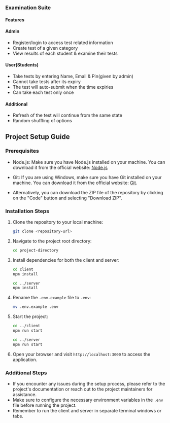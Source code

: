 ### Examination Suite

#### Features

#### Admin

- Register/login to access test related information
- Create test of a given category
- View results of each student & examine their tests

#### User(Students)

- Take tests by entering Name, Email & Pin(given by admin)
- Cannot take tests after its expiry
- The test will auto-submit when the time expiries
- Can take each test only once

#### Additional

- Refresh of the test will continue from the same state
- Random shuffling of options

## Project Setup Guide

### Prerequisites

- Node.js: Make sure you have Node.js installed on your machine. You can download it from the official website: [Node.js](https://nodejs.org)

- Git: If you are using Windows, make sure you have Git installed on your machine. You can download it from the official website: [Git](https://git-scm.com/download/win).
- Alternatively, you can download the ZIP file of the repository by clicking on the "Code" button and selecting "Download ZIP".

### Installation Steps

1. Clone the repository to your local machine:

   ```bash
   git clone <repository-url>
   ```

2. Navigate to the project root directory:

   ```bash
   cd project-directory
   ```

3. Install dependencies for both the client and server:

   ```bash
   cd client
   npm install

   cd ../server
   npm install
   ```

4. Rename the `.env.example` file to `.env`:

   ```bash
   mv .env.example .env
   ```

5. Start the project:

   ```bash
   cd ../client
   npm run start

   cd ../server
   npm run start
   ```

6. Open your browser and visit `http://localhost:3000` to access the application.

### Additional Steps

- If you encounter any issues during the setup process, please refer to the project's documentation or reach out to the project maintainers for assistance.
- Make sure to configure the necessary environment variables in the `.env` file before running the project.
- Remember to run the client and server in separate terminal windows or tabs.
